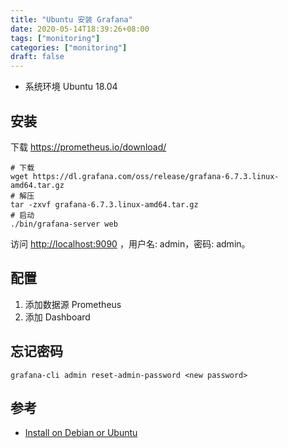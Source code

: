 ```yaml
---
title: "Ubuntu 安装 Grafana"
date: 2020-05-14T18:39:26+08:00
tags: ["monitoring"]
categories: ["monitoring"]
draft: false
---
```


- 系统环境 Ubuntu 18.04

## 安装

下载 <https://prometheus.io/download/>

```shell
# 下载
wget https://dl.grafana.com/oss/release/grafana-6.7.3.linux-amd64.tar.gz
# 解压
tar -zxvf grafana-6.7.3.linux-amd64.tar.gz
# 启动
./bin/grafana-server web
```

访问 <http://localhost:9090> ，用户名: admin，密码: admin。

## 配置

1. 添加数据源 Prometheus
2. 添加 Dashboard

## 忘记密码

```shell
grafana-cli admin reset-admin-password <new password>
```
## 参考

- [Install on Debian or Ubuntu](https://grafana.com/docs/grafana/latest/installation/debian/)
